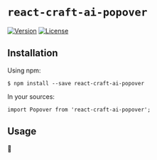 # `react-craft-ai-popover` #

[![Version](https://img.shields.io/npm/v/react-craft-ai-popover.svg?style=flat-square)](https://npmjs.org/package/react-craft-ai-popover) [![License](https://img.shields.io/badge/license-BSD--3--Clause-42358A.svg?style=flat-square)](https://github.com/craft-ai/react-craft-ai-components/blob/master/LICENSE)

## Installation ##

Using npm:

```console
$ npm install --save react-craft-ai-popover
```

In your sources:

```es6
import Popover from 'react-craft-ai-popover';
```

## Usage ##

:construction:
